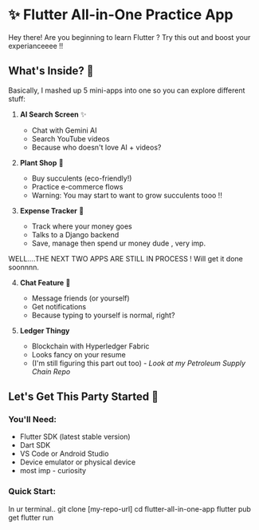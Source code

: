 
# ✨ Flutter All-in-One Practice App 

Hey there! Are you beginning to learn Flutter ? Try this out and boost your experianceeee !!

## What's Inside? 🤔
Basically, I mashed up 5 mini-apps into one so you can explore different stuff:

1. **AI Search Screen** ✨ 
   - Chat with Gemini AI
   - Search YouTube videos
   - Because who doesn't love AI + videos?

2. **Plant Shop** 🌱
   - Buy succulents (eco-friendly!)
   - Practice e-commerce flows
   - Warning: You may start to want to grow succulents tooo !!

3. **Expense Tracker** 💸
   - Track where your money goes
   - Talks to a Django backend
   - Save, manage then spend ur money dude , very imp.
  
  WELL....THE NEXT TWO APPS ARE STILL IN PROCESS ! Will get it done soonnnn.

4. **Chat Feature** 💬
   - Message friends (or yourself)
   - Get notifications
   - Because typing to yourself is normal, right?

5. **Ledger Thingy** 
   - Blockchain with Hyperledger Fabric 
   - Looks fancy on your resume
   - (I'm still figuring this part out too) - *Look at my Petroleum Supply Chain Repo*


## Let's Get This Party Started 🎉

### You'll Need:
- Flutter SDK (latest stable version)
- Dart SDK
- VS Code or Android Studio
- Device emulator or physical device
- most imp - curiosity

### Quick Start:
In ur terminal..
git clone [my-repo-url]
cd flutter-all-in-one-app
flutter pub get
flutter run
